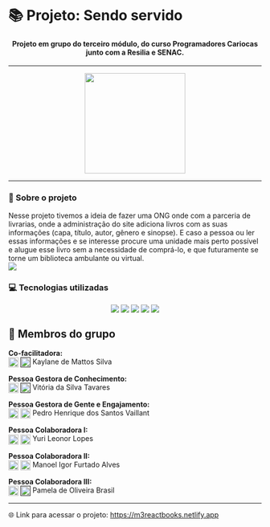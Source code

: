 # 📚 Projeto: Sendo servido
<div align="center" style="display: inline_block">

#### Projeto em grupo do terceiro módulo, do curso Programadores Cariocas junto com a Resilia e SENAC.

---

<img src="https://user-images.githubusercontent.com/113939119/214470755-b7208d2f-bcaa-4ad6-911e-92145e0e6db9.png" width="200" height="200" />
<br>
</div>

---

### 📰 Sobre o projeto
Nesse projeto tivemos a ideia de fazer uma ONG onde com a parceria de livrarias, onde a administração do site adiciona livros com as suas informações (capa, título, autor, gênero e sinopse). E caso a pessoa ou ler essas informações e se interesse procure uma unidade mais perto possível e alugue esse livro sem a necessidade de comprá-lo, e que futuramente se torne um biblioteca ambulante ou virtual.
<br>
<img src="https://user-images.githubusercontent.com/113939119/214734489-9b800fb8-d3ef-4ac7-b98b-c50a677ab872.png">
<br>
### 💻 Tecnologias utilizadas
<div align="center" style="display: inline_block">
<img align="center" src="https://img.shields.io/badge/JavaScript-F7DF1E?style=for-the-badge&logo=javascript&logoColor=black">
<img align="center" src="https://img.shields.io/static/v1?style=for-the-badge&message=CSS3&color=1572B6&logo=CSS3&logoColor=FFFFFF&label=" />
<img align="center" src="https://img.shields.io/static/v1?style=for-the-badge&message=HTML5&color=E34F26&logo=HTML5&logoColor=FFFFFF&label=" />
<img align="center" src="https://img.shields.io/static/v1?style=for-the-badge&message=React&color=222222&logo=React&logoColor=61DAFB&label=" />
<img align="center" src="https://img.shields.io/static/v1?style=for-the-badge&message=Vite&color=646CFF&logo=Vite&logoColor=FFFFFF&label=" />
</div>

## 👥 Membros do grupo

<strong>Co-facilitadora: </strong>
<br>
<a href="https://github.com/kaymattos"><img align="center" height="20" width="20" src="https://cdn.jsdelivr.net/gh/devicons/devicon/icons/github/github-original.svg"><a>
<a href=""><img align="center" height="20" width="20" src="https://cdn.jsdelivr.net/gh/devicons/devicon/icons/linkedin/linkedin-original.svg"><a> Kaylane de Mattos Silva 

<strong>Pessoa Gestora de Conhecimento: </strong> 
<br>
<a href="https://github.com/VihProgramer"><img align="center" height="20" width="20" src="https://cdn.jsdelivr.net/gh/devicons/devicon/icons/github/github-original.svg"><a>
<a href=""><img align="center" height="20" width="20" src="https://cdn.jsdelivr.net/gh/devicons/devicon/icons/linkedin/linkedin-original.svg"><a> Vitória da Silva Tavares 

<strong>Pessoa Gestora de Gente e Engajamento: </strong>
<br>
<a href="https://github.com/PedroVaillant"><img align="center" height="20" width="20" src="https://cdn.jsdelivr.net/gh/devicons/devicon/icons/github/github-original.svg"><a>
<a href="https://www.linkedin.com/in/pedrovaillant/"><img align="center" height="20" width="20" src="https://cdn.jsdelivr.net/gh/devicons/devicon/icons/linkedin/linkedin-original.svg"><a> Pedro Henrique dos Santos Vaillant

<strong>Pessoa Colaboradora I: </strong>
<br>
<a href="https://github.com/yuurii75"><img align="center" height="20" width="20" src="https://cdn.jsdelivr.net/gh/devicons/devicon/icons/github/github-original.svg"><a>
<a href="https://www.linkedin.com/in/yuri-lopes-154499252/"><img align="center" height="20" width="20" src="https://cdn.jsdelivr.net/gh/devicons/devicon/icons/linkedin/linkedin-original.svg"><a> Yuri Leonor Lopes 

<strong>Pessoa Colaboradora II: </strong>
<br>
<a href="https://github.com/Man-noel"><img align="center" height="20" width="20" src="https://cdn.jsdelivr.net/gh/devicons/devicon/icons/github/github-original.svg"><a>
<a href="https://www.linkedin.com/in/manoel-igor-071190257/"><img align="center" height="20" width="20" src="https://cdn.jsdelivr.net/gh/devicons/devicon/icons/linkedin/linkedin-original.svg"><a> Manoel Igor Furtado Alves

<strong>Pessoa Colaboradora III: </strong>
<br>
<a href="https://github.com/PamelaBr"><img align="center" height="20" width="20" src="https://cdn.jsdelivr.net/gh/devicons/devicon/icons/github/github-original.svg"><a>
<a href=""><img align="center" height="20" width="20" src="https://cdn.jsdelivr.net/gh/devicons/devicon/icons/linkedin/linkedin-original.svg"><a> Pamela de Oliveira Brasil

---

🌐 Link para acessar o projeto: https://m3reactbooks.netlify.app
